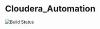 # Cloudera_Automation

[![Build Status](https://travis-ci.org/m4573r5nip3rj/Cloudera_Setup_Chef.svg?branch=master)](https://travis-ci.org/m4573r5nip3rj/Cloudera_Setup_Chef)
